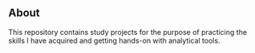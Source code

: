 ## About
This repository contains study projects for the purpose of practicing the skills I have acquired and getting hands-on with analytical tools.

